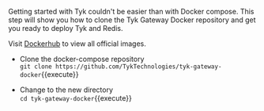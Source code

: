 Getting started with Tyk couldn't be easier than with Docker compose. This step will show you how to clone the Tyk Gateway Docker repository and get you ready to deploy Tyk and Redis.

Visit [Dockerhub](https://hub.docker.com/u/tykio/ "Tyk Docker images") to view all official images.

*  Clone the docker-compose repository  
`git clone https://github.com/TykTechnologies/tyk-gateway-docker`{{execute}}

*  Change to the new directory  
`cd tyk-gateway-docker`{{execute}}
